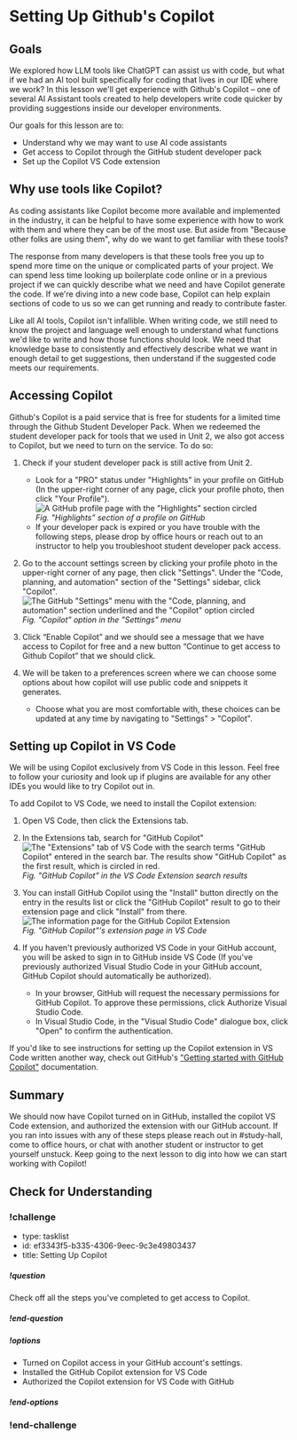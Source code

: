 # Setting Up Github's Copilot

## Goals
We explored how LLM tools like ChatGPT can assist us with code, but what if we had an AI tool built specifically for coding that lives in our IDE where we work? In this lesson we'll get experience with Github's Copilot – one of several AI Assistant tools created to help developers write code quicker by providing suggestions inside our developer environments. 

Our goals for this lesson are to:
- Understand why we may want to use AI code assistants
- Get access to Copilot through the GitHub student developer pack
- Set up the Copilot VS Code extension

## Why use tools like Copilot?

As coding assistants like Copilot become more available and implemented in the industry, it can be helpful to have some experience with how to work with them and where they can be of the most use. But aside from "Because other folks are using them", why do we want to get familiar with these tools? 

The response from many developers is that these tools free you up to spend more time on the unique or complicated parts of your project. We can spend less time looking up boilerplate code online or in a previous project if we can quickly describe what we need and have Copilot generate the code. If we're diving into a new code base, Copilot can help explain sections of code to us so we can get running and ready to contribute faster. 

Like all AI tools, Copilot isn't infallible. When writing code, we still need to know the project and language well enough to understand what functions we'd like to write and how those functions should look. We need that knowledge base to consistently and effectively describe what we want in enough detail to get suggestions, then understand if the suggested code meets our requirements. 

## Accessing Copilot

Github's Copilot is a paid service that is free for students for a limited time through the Github Student Developer Pack. When we redeemed the student developer pack for tools that we used in Unit 2, we also got access to Copilot, but we need to turn on the service. To do so:

1. Check if your student developer pack is still active from Unit 2.
   - Look for a "PRO" status under "Highlights" in your profile on GitHub (In the upper-right corner of any page, click your profile photo, then click "Your Profile").  
   ![A GitHub profile page with the "Highlights" section circled](assets/setting-up-copilot/github-profile-pro-location.png)  
   *Fig. "Highlights" section of a profile on GitHub*
   - If your developer pack is expired or you have trouble with the following steps, please drop by office hours or reach out to an instructor to help you troubleshoot student developer pack access.

2. Go to the account settings screen by clicking your profile photo in the upper-right corner of any page, then click "Settings". Under the "Code, planning, and automation" section of the "Settings" sidebar, click "Copilot".  
   ![The GitHub "Settings" menu with the "Code, planning, and automation" section underlined and the "Copilot" option circled](assets/setting-up-copilot/github-settings-menu.png)  
   *Fig. "Copilot" option in the "Settings" menu*

3. Click “Enable Copilot” and we should see a message that we have access to Copilot for free and a new button “Continue to get access to Github Copilot” that we should click.

4. We will be taken to a preferences screen where we can choose some options about how copilot will use public code and snippets it generates. 
   - Choose what you are most comfortable with, these choices can be updated at any time by navigating to "Settings" > "Copilot".

## Setting up Copilot in VS Code

We will be using Copilot exclusively from VS Code in this lesson. Feel free to follow your curiosity and look up if plugins are available for any other IDEs you would like to try Copilot out in. 

To add Copilot to VS Code, we need to install the Copilot extension:

1. Open VS Code, then click the Extensions tab.
 
2. In the Extensions tab, search for "GitHub Copilot"  
   ![The "Extensions" tab of VS Code with the search terms "GitHub Copilot" entered in the search bar. The results show "GitHub Copilot" as the first result, which is circled in red.](assets/setting-up-copilot/vscode-search-copilot.png)  
   *Fig. "GitHub Copilot" in the VS Code Extension search results*

3. You can install GitHub Copilot using the "Install" button directly on the entry in the results list or click the "GitHub Copilot" result to go to their extension page and click "Install" from there.  
   ![The information page for the GitHub Copilot Extension](assets/setting-up-copilot/vscode-copilot-extension-page.png)  
   *Fig. "GitHub Copilot"'s extension page in VS Code*

4. If you haven't previously authorized VS Code in your GitHub account, you will be asked to sign in to GitHub inside VS Code (If you've previously authorized Visual Studio Code in your GitHub account, GitHub Copilot should automatically be authorized).
   - In your browser, GitHub will request the necessary permissions for GitHub Copilot. To approve these permissions, click Authorize Visual Studio Code.
   - In Visual Studio Code, in the "Visual Studio Code" dialogue box, click "Open" to confirm the authentication.

If you'd like to see instructions for setting up the Copilot extension in VS Code written another way, check out GitHub's ["Getting started with GitHub Copilot"](https://docs.github.com/en/copilot/using-github-copilot/getting-started-with-github-copilot#installing-the-github-copilot-extension-in-visual-studio-code) documentation.

## Summary

We should now have Copilot turned on in GitHub, installed the copilot VS Code extension, and authorized the extension with our GitHub account. If you ran into issues with any of these steps please reach out in #study-hall, come to office hours, or chat with another student or instructor to get yourself unstuck. Keep going to the next lesson to dig into how we can start working with Copilot!

## Check for Understanding

<!-- prettier-ignore-start -->
### !challenge
* type: tasklist
* id: ef3343f5-b335-4306-9eec-9c3e49803437
* title: Setting Up Copilot
##### !question

Check off all the steps you've completed to get access to Copilot.

##### !end-question
##### !options

* Turned on Copilot access in your GitHub account's settings.
* Installed the GitHub Copilot extension for VS Code
* Authorized the Copilot extension for VS Code with GitHub

##### !end-options
### !end-challenge
<!-- prettier-ignore-end -->